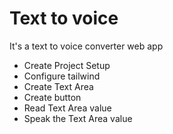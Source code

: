 # Text to voice

It's a text to voice converter web app

- Create Project Setup
- Configure tailwind
- Create Text Area
- Create button
- Read Text Area value
- Speak the Text Area value
